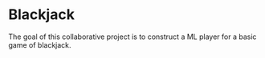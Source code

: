 # Blackjack

The goal of this collaborative project is to construct a ML player for a basic game of blackjack.
